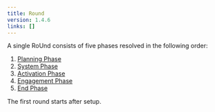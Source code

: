 ```yaml
---
title: Round
version: 1.4.6
links: []
---
```


A single RoUnd consists of five phases resolved in the following order:

1. [Planning Phase](/rules/Planning_Phase)
2. [System Phase](/rules/System_Phase)
3. [Activation Phase](/rules/Activation_Phase)
4. [Engagement Phase](/rules/Engagement_Phase)
5. [End Phase](/rules/End_Phase)

The first round starts after setup.

